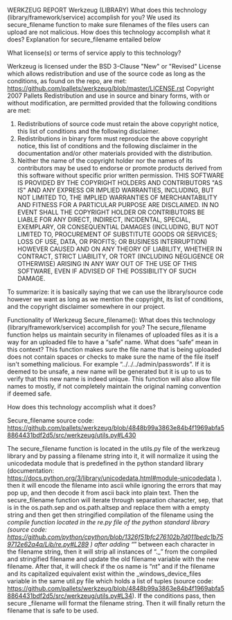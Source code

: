 WERKZEUG REPORT
Werkzeug (LIBRARY)
What does this technology (library/framework/service) accomplish for you?
    We used its secure_filename function to make sure filenames of the files users can upload are not malicious.
How does this technology accomplish what it does?
    Explanation for secure_filename entailed below

What license(s) or terms of service apply to this technology?

Werkzeug is licensed under the BSD 3-Clause "New" or "Revised" License which allows redistribution and use of the source code as long as the conditions, as found on the repo, are met:
https://github.com/pallets/werkzeug/blob/master/LICENSE.rst 
Copyright 2007 Pallets
Redistribution and use in source and binary forms, with or without
modification, are permitted provided that the following conditions are
met:
1.  Redistributions of source code must retain the above copyright
    notice, this list of conditions and the following disclaimer.
2.  Redistributions in binary form must reproduce the above copyright
    notice, this list of conditions and the following disclaimer in the
    documentation and/or other materials provided with the distribution.
3.  Neither the name of the copyright holder nor the names of its
    contributors may be used to endorse or promote products derived from
    this software without specific prior written permission.
THIS SOFTWARE IS PROVIDED BY THE COPYRIGHT HOLDERS AND CONTRIBUTORS
"AS IS" AND ANY EXPRESS OR IMPLIED WARRANTIES, INCLUDING, BUT NOT
LIMITED TO, THE IMPLIED WARRANTIES OF MERCHANTABILITY AND FITNESS FOR A
PARTICULAR PURPOSE ARE DISCLAIMED. IN NO EVENT SHALL THE COPYRIGHT
HOLDER OR CONTRIBUTORS BE LIABLE FOR ANY DIRECT, INDIRECT, INCIDENTAL,
SPECIAL, EXEMPLARY, OR CONSEQUENTIAL DAMAGES (INCLUDING, BUT NOT LIMITED
TO, PROCUREMENT OF SUBSTITUTE GOODS OR SERVICES; LOSS OF USE, DATA, OR
PROFITS; OR BUSINESS INTERRUPTION) HOWEVER CAUSED AND ON ANY THEORY OF
LIABILITY, WHETHER IN CONTRACT, STRICT LIABILITY, OR TORT (INCLUDING
NEGLIGENCE OR OTHERWISE) ARISING IN ANY WAY OUT OF THE USE OF THIS
SOFTWARE, EVEN IF ADVISED OF THE POSSIBILITY OF SUCH DAMAGE.

To summarize: it is basically saying that we can use the library/source code however we want as long as we mention the copyright, its list of conditions, and the copyright disclaimer somewhere in our project.





Functionality of Werkzeug
Secure_filename():
What does this technology (library/framework/service) accomplish for you?
    The secure_filename function helps us maintain security in filenames of uploaded files as it is a way for an uploaded file to have a “safe” name. What does “safe” mean in this context? This function makes sure  the file name that is being uploaded does not contain spaces or checks to make sure the name of the file itself isn't something malicious. For example  “../../../admin/passwords”. If it is deemed to be unsafe, a new name will be generated but it is up to us to verify that this new name is indeed unique. This function will also allow file names to mostly, if not completely maintain the original naming convention if deemed safe.

How does this technology accomplish what it does? 

Secure_filename source code: https://github.com/pallets/werkzeug/blob/4848b99a3863e84b4f1969abfa58864431bdf2d5/src/werkzeug/utils.py#L430

The secure_filename function is located in the utils.py file of the werkzeug library and by passing a filename string into it, it will normalize it using the unicodedata module that is predefined in the python standard library (documentation: https://docs.python.org/3/library/unicodedata.html#module-unicodedata ), then it will encode the filename into ascii while ignoring the errors that may pop up, and then decode it from ascii back into plain text. Then the secure_filename function will iterate through separation character, sep, that is in the os.path.sep and os.path.altsep and replace them with a empty string and then get then stringified compilation of the filename using the _compile function located in the re.py file of the python standard library (source code: https://github.com/python/cpython/blob/1326f51bfc276102b7d011bedc1b759712e62a4a/Lib/re.py#L289 ) after adding “_” between each character in the filename string, then it will strip all instances of “._” from the compiled and stringified filename and update the old filename variable with the new filename. After that, it will check if the os name is “nt” and if the filename and its capitalized equivalent exist within the _windows_device_files variable in the same util.py file which holds a list of tuples (source code: https://github.com/pallets/werkzeug/blob/4848b99a3863e84b4f1969abfa58864431bdf2d5/src/werkzeug/utils.py#L34). If the conditions pass, then secure _filename will format the filename string. Then it will finally return the filename that is safe to be used.



